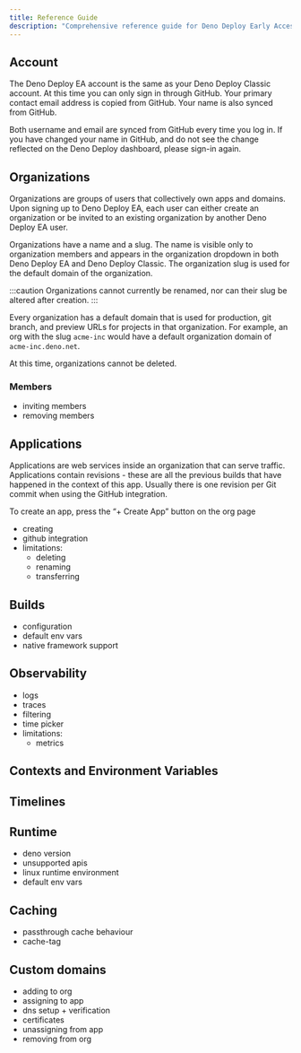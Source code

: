 ```yaml
---
title: Reference Guide
description: "Comprehensive reference guide for Deno Deploy Early Access covering accounts, organizations, applications, builds, observability, environments, and custom domains."
---
```


## Account

The Deno Deploy EA account is the same as your Deno Deploy Classic account. At
this time you can only sign in through GitHub. Your primary contact email
address is copied from GitHub. Your name is also synced from GitHub.

Both username and email are synced from GitHub every time you log in. If you
have changed your name in GitHub, and do not see the change reflected on the
Deno Deploy dashboard, please sign-in again.

## Organizations

Organizations are groups of users that collectively own apps and domains. Upon
signing up to Deno Deploy EA, each user can either create an organization or be
invited to an existing organization by another Deno Deploy EA user.

Organizations have a name and a slug. The name is visible only to organization
members and appears in the organization dropdown in both Deno Deploy EA and Deno
Deploy Classic. The organization slug is used for the default domain of the
organization.

:::caution Organizations cannot currently be renamed, nor can their slug be
altered after creation. :::

Every organization has a default domain that is used for production, git branch,
and preview URLs for projects in that organization. For example, an org with the
slug `acme-inc` would have a default organization domain of `acme-inc.deno.net`.

At this time, organizations cannot be deleted.

### Members

- inviting members
- removing members

## Applications

Applications are web services inside an organization that can serve traffic.
Applications contain revisions - these are all the previous builds that have
happened in the context of this app. Usually there is one revision per Git
commit when using the GitHub integration.

To create an app, press the “+ Create App” button on the org page

- creating
- github integration
- limitations:
  - deleting
  - renaming
  - transferring

## Builds

- configuration
- default env vars
- native framework support

## Observability

- logs
- traces
- filtering
- time picker
- limitations:
  - metrics

## Contexts and Environment Variables

## Timelines

## Runtime

- deno version
- unsupported apis
- linux runtime environment
- default env vars

## Caching

- passthrough cache behaviour
- cache-tag

## Custom domains

- adding to org
- assigning to app
- dns setup + verification
- certificates
- unassigning from app
- removing from org
